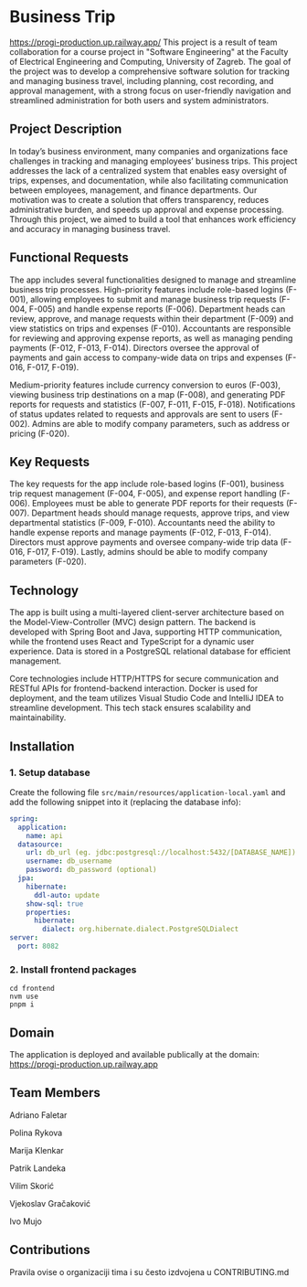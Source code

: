 # Business Trip 
https://progi-production.up.railway.app/
This project is a result of team collaboration for a course project in "Software Engineering" at the Faculty of Electrical Engineering and Computing, University of Zagreb. The goal of the project was to develop a comprehensive software solution for tracking and managing business travel, including planning, cost recording, and approval management, with a strong focus on user-friendly navigation and streamlined administration for both users and system administrators.

## Project Description
In today’s business environment, many companies and organizations face challenges in tracking and managing employees’ business trips. This project addresses the lack of a centralized system that enables easy oversight of trips, expenses, and documentation, while also facilitating communication between employees, management, and finance departments. Our motivation was to create a solution that offers transparency, reduces administrative burden, and speeds up approval and expense processing. Through this project, we aimed to build a tool that enhances work efficiency and accuracy in managing business travel. 

## Functional Requests

The app includes several functionalities designed to manage and streamline business trip processes. High-priority features include role-based logins (F-001), allowing employees to submit and manage business trip requests (F-004, F-005) and handle expense reports (F-006). Department heads can review, approve, and manage requests within their department (F-009) and view statistics on trips and expenses (F-010). Accountants are responsible for reviewing and approving expense reports, as well as managing pending payments (F-012, F-013, F-014). Directors oversee the approval of payments and gain access to company-wide data on trips and expenses (F-016, F-017, F-019).

Medium-priority features include currency conversion to euros (F-003), viewing business trip destinations on a map (F-008), and generating PDF reports for requests and statistics (F-007, F-011, F-015, F-018). Notifications of status updates related to requests and approvals are sent to users (F-002). Admins are able to modify company parameters, such as address or pricing (F-020).

## Key Requests

The key requests for the app include role-based logins (F-001), business trip request management (F-004, F-005), and expense report handling (F-006). Employees must be able to generate PDF reports for their requests (F-007). Department heads should manage requests, approve trips, and view departmental statistics (F-009, F-010). Accountants need the ability to handle expense reports and manage payments (F-012, F-013, F-014). Directors must approve payments and oversee company-wide trip data (F-016, F-017, F-019). Lastly, admins should be able to modify company parameters (F-020).

## Technology

The app is built using a multi-layered client-server architecture based on the Model-View-Controller (MVC) design pattern. The backend is developed with Spring Boot and Java, supporting HTTP communication, while the frontend uses React and TypeScript for a dynamic user experience. Data is stored in a PostgreSQL relational database for efficient management.

Core technologies include HTTP/HTTPS for secure communication and RESTful APIs for frontend-backend interaction. Docker is used for deployment, and the team utilizes Visual Studio Code and IntelliJ IDEA to streamline development. This tech stack ensures scalability and maintainability.

## Installation

### 1. Setup database

Create the following file `src/main/resources/application-local.yaml` and add the following snippet into it (replacing the database info):
```yaml
spring:
  application:
    name: api
  datasource:
    url: db_url (eg. jdbc:postgresql://localhost:5432/[DATABASE_NAME])
    username: db_username
    password: db_password (optional)
  jpa:
    hibernate:
      ddl-auto: update
    show-sql: true
    properties:
      hibernate:
        dialect: org.hibernate.dialect.PostgreSQLDialect
server:
  port: 8082
```
### 2. Install frontend packages

```
cd frontend
nvm use
pnpm i
```
## Domain
The application is deployed and available publically at the domain: https://progi-production.up.railway.app

## Team Members

Adriano Faletar 

Polina Rykova

Marija Klenkar

Patrik Landeka 

Vilim Skorić

Vjekoslav Gračaković

Ivo Mujo

## Contributions
Pravila ovise o organizaciji tima i su često izdvojena u CONTRIBUTING.md













